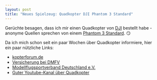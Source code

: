 ```yaml
---
layout: post
title: "Neues Spielzeug: Quadkopter DJI Phantom 3 Standard"
---
```

Gerüchte besagen, dass ich mir einen Quadkopter von [DJI][0] bestellt habe - anonyme Quellen sprechen von einem [Phantom 3 Standard][1]. 😏

Da ich mich schon seit ein paar Wochen über Quadkopter informiere, hier ein paar nützliche Links:

* [kopterforum.de][2]
* [Versicherung bei DMFV][3]
* [Modellflugsportverband Deutschland e.V.][4]
* [Guter Youtube-Kanal über Quadkopter][5]

[0]: http://www.dji.com/de
[1]: http://www.dji.com/de/phantom-3-standard
[2]: http://www.kopterforum.de/
[3]: https://www.dmfv.aero/versicherung/
[4]: http://www.mfsd.de/
[5]: https://www.youtube.com/user/akonze73
